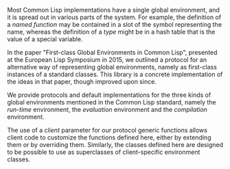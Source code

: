 Most Common Lisp implementations have a single global environment, and
it is spread out in various parts of the system.  For example, the
definition of a *named function* may be contained in a slot of the
symbol representing the name, whereas the definition of a *type* might
be in a hash table that is the value of a special variable.

In the paper "First-class Global Environments in Common Lisp",
presented at the European Lisp Symposium in 2015, we outlined a
protocol for an alternative way of representing global environments,
namely as first-class instances of a standard classes.  This library
is a concrete implementation of the ideas in that paper, though
improved upon since.

We provide protocols and default implementations for the three kinds
of global environments mentioned in the Common Lisp standard, namely
the *run-time* environment, the *evaluation* environment and the
*compilation* environment.

The use of a *client* parameter for our protocol generic functions
allows client code to customize the functions defined here, either by
extending them or by overriding them.  Similarly, the classes defined
here are designed to be possible to use as superclasses of
client-specific environment classes.
